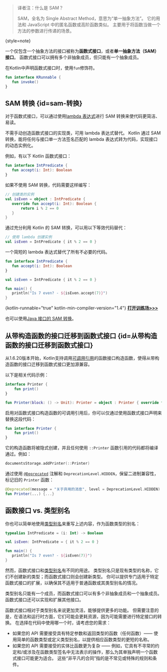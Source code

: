 [//]: # (title: 函数式编程（SAM）接口)

> 译者注：什么是 SAM？
> 
> SAM，全名为 Single Abstract Method，意思为“单一抽象方法”。
> 它的用法和 JavaScript 中的匿名函数或高阶函数类似。
> 主要用于将函数当做一个方法的参数进行传递的场景。
> 
{style=note}

一个仅包含一个抽象方法的接口被称为**函数式接口**，或者**单一抽象方法（SAM）接口**。
函数式接口可以拥有多个非抽象成员，但只能有一个抽象成员。

在Kotlin中声明函数式接口时，使用`fun`修饰符。

```kotlin
fun interface KRunnable {
   fun invoke()
}
```

## SAM 转换 {id=sam-转换}

对于函数式接口，可以通过使用[lambda 表达式](lambdas.md#lambda-expressions-and-anonymous-functions)进行 SAM 转换来使代码更简洁、易读。

不需手动创造函数式接口的实现类，可用 lambda 表达式替代。
Kotlin 通过 SAM 转换，能将任何与接口单一方法签名匹配的 lambda 表达式转为代码，实现接口的动态实例化。

例如，有以下 Kotlin 函数式接口：

```kotlin
fun interface IntPredicate {
   fun accept(i: Int): Boolean
}
```

如果不使用 SAM 转换，代码需要这样编写：

```kotlin
// 创建类的实例
val isEven = object : IntPredicate {
   override fun accept(i: Int): Boolean {
       return i % 2 == 0
   }
}
```

通过充分利用 Kotlin 的 SAM 转换，可以用以下等效代码替代：

```kotlin
// 使用 lambda 创建实例
val isEven = IntPredicate { it % 2 == 0 }
```

一个简短的 lambda 表达式替代了所有不必要的代码。

```kotlin
fun interface IntPredicate {
   fun accept(i: Int): Boolean
}

val isEven = IntPredicate { it % 2 == 0 }

fun main() {
   println("Is 7 even? - ${isEven.accept(7)}")
}
```
{kotlin-runnable="true" kotlin-min-compiler-version="1.4"}
[**打开训练场>>>**](https://play.kotlinlang.org/editor/v1/N4Igxg9gJgpiBcIBmBXAdgAgJZoC4wCckBDMGDASTwAUCYosxj8NgAdTDDVTUsgB1wAKLPEp4AlGIBCECABsYxNBwC%2BHDgDdi87AGcAoppiYAvONy16jZuWDZcGAKQYATBlPmADBnUq0PBgAtsQ4QhKsHFwY%2FAQ4uPJoQmwgFHoYAOwYMMZoAPwYALQYACTAWIa5AHR8MIJCGRLqIBJqIAA0ILjEBADmMJbyzEgQBEEIIABWxNod4BBB%2FFiKBABqhHpYEGgTAIxVAJxVrl4gqkA%3D?_gl=1*1i8ckie*_ga*MjA2MDI3NDc5My4xNjk0OTQwMzc2*_ga_9J976DJZ68*MTcwMjI1MzkxNy42Mi4xLjE3MDIyNTQ2NDAuNTguMC4w&_ga=2.190076526.491535196.1702253918-2060274793.1694940376)

也可以使用[Java 接口的 SAM 转换](java-interop.md#sam-conversions)。

## 从带构造函数的接口迁移到函数式接口 {id=从带构造函数的接口迁移到函数式接口}

从1.6.20版本开始，Kotlin支持调用[可调用引用](reflection.md#可调用引用)的函数接口构造函数，使得从带构造函数的接口迁移到函数式接口更加源兼容。

以下是相关代码示例：

```kotlin
interface Printer { 
    fun print() 
}

fun Printer(block: () -> Unit): Printer = object : Printer { override fun print() = block() }
```

启用对函数式接口构造函数的可调用引用后，你可以仅通过使用函数式接口声明来替换这段代码：

```kotlin
fun interface Printer { 
    fun print()
}
```

它的构造函数将被隐式创建，并且任何使用 `::Printer` 函数引用的代码都将编译通过。例如：

```kotlin
documentsStorage.addPrinter(::Printer)
```

通过使用 [`@Deprecated`](https://kotlinlang.org/api/latest/jvm/stdlib/kotlin/-deprecated/) 注解和 `DeprecationLevel.HIDDEN`，保留二进制兼容性，标记旧的 `Printer` 函数：

```kotlin
@Deprecated(message = "关于弃用的消息", level = DeprecationLevel.HIDDEN)
fun Printer(...) {...}
```

## 函数接口 vs. 类型别名

你也可以简单地使用[类型别名](type-aliases.md)来重写上述内容，作为函数类型的别名：

```kotlin
typealias IntPredicate = (i: Int) -> Boolean

val isEven: IntPredicate = { it % 2 == 0 }

fun main() {
   println("Is 7 even? - ${isEven(7)}")
}
```

然而，函数式接口和[类型别名](type-aliases.md)有不同的用途。
类型别名只是现有类型的名称，它们不创建新的类型；而函数式接口则会创建新类型。
<tooltip term="直译">你可以提供专门适用于特定函数式接口的扩展，以确保其不适用于普通函数或其类型别名的情况。</tooltip>

类型别名只能有一个成员，而函数式接口可以有多个非抽象成员和一个抽象成员。
函数式接口还可以实现和扩展其他接口。

函数式接口相对于类型别名来说更加灵活，能够提供更多的功能。
但需要注意的是，在语法和运行时方面，它们可能会更耗资源，因为可能需要进行特定接口的转换。
在选择在代码中使用哪一个时，请考虑您的需求：
- 如果您的 API 需要接受具有特定参数和返回类型的函数（任何函数）—— 使用简单的函数类型或定义类型别名，以提供相应函数类型的更短的名称。
- 如果您的 API 需要接受的实体比函数更为复杂 ——
  例如，它具有不寻常的约定和/或涉及在函数类型签名中无法表示的操作，那么为其单独声明一个函数式接口可能更为适合。
  这些“非平凡的合同”指的是不常见或特殊的规则和条件。
